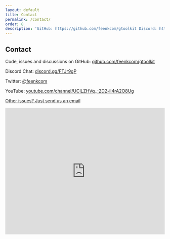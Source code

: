 ```yaml
---
layout: default
title: Contact
permalink: /contact/
order: 8
description: 'GitHub: https://github.com/feenkcom/gtoolkit Discord: https://discord.gg/FTJr9gP Twitter: https://twitter.com/feenkcom'
---
```


<section id="contact">
    <div class="container pt-5 pb-5 jumbotron-small">
      <div class="row">
        <div class="col-md-8">
          <h1>Contact</h1>
        </div>
      </div>
      <div class="row">
        <div class="col-md-8">
          <p class="lead top-space">Code, issues and discussions on GitHub: <a href="https://github.com/feenkcom/gtoolkit">github.com/feenkcom/gtoolkit</a></p>
          <p class="lead">Discord Chat: <a href="https://discord.gg/FTJr9gP">discord.gg/FTJr9gP</a></p>
          <p class="lead">Twitter: <a href="https://twitter.com/feenkcom">@feenkcom</a></p>
          <p class="lead">YouTube: <a href="https://www.youtube.com/channel/UClLZHVq_-2D2-iI4rA2O8Ug">youtube.com/channel/UClLZHVq_-2D2-iI4rA2O8Ug</a></p>
          <a class="btn btn-block btn-lg btn-margin btn-default top-double-space" href="mailto:gt@feenk.com">
            <!-- <i class="fas fa-envelope fa-fw fa-2x"></i> -->
            Other issues? Just send us an email
          </a>
        </div>
        <div class="col-md-4">
          <p class="lead top-space"><iframe src="https://discord.com/widget?id=729445214812504107&theme=light" width="100%" height="400" allowtransparency="true" frameborder="0" sandbox="allow-popups allow-popups-to-escape-sandbox allow-same-origin allow-scripts"></iframe></p>
          <!--<h2>Stay in touch</h2>
          <div id="mc_embed_signup">
            <form action="https://feenk.us10.list-manage.com/subscribe/post?u=ac03372bbac53b26921e7449e&amp;id=16168190a2" method="post" id="mc-embedded-subscribe-form" name="mc-embedded-subscribe-form" class="validate" target="_blank" novalidate>
              <div id="mc_embed_signup_scroll">
                <div class="mc-field-group"> 
                  <input type="email" value="" name="EMAIL" class="required email" id="mce-EMAIL"/>
                </div>
                <div id="mce-responses" class="clear">
                  <div class="response" id="mce-error-response" style="display:none"></div>
                  <div class="response" id="mce-success-response" style="display:none"></div>
                </div>    
                <div style="position: absolute; left: -5000px;" aria-hidden="true"><input type="text" name="b_ac03372bbac53b26921e7449e_16168190a2" tabindex="-1" value=""></div>
                <div class="clear"><input type="submit" value="Subscribe to our newsletter" name="subscribe" id="mc-embedded-subscribe" class="button"></div>
              </div>
            </form>
          </div>
          -->
        </div>
      </div>
    </div>
</section>